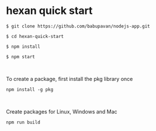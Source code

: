 # hexan quick start

```
$ git clone https://github.com/babupavan/nodejs-app.git

$ cd hexan-quick-start

$ npm install

$ npm start
```

<br>

To create a package, first install the pkg library once

```
npm install -g pkg
```

<br>

Create packages for Linux, Windows and Mac

```
npm run build
```
